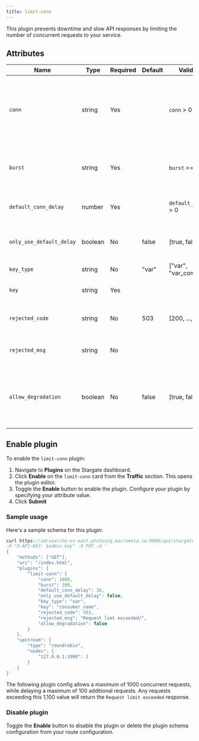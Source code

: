 ```yaml
---
title: limit-conn
---
```


This plugin prevents downtime and slow API responses by limiting the number of concurrent requests to your service. 

## Attributes

| **Name**                 | **Type** | **Required** | **Default** | **Valid values**           | **Description**                                                                                                                             |
|--------------------------|----------|--------------|-------------|----------------------------|---------------------------------------------------------------------------------------------------------------------------------------------|
| `conn`                   | string   | Yes          |             | `conn` > 0                 | Maximum number of concurrent requests allowed. All requests exceeding this value and falling below the 'con + burst' value will be rejected |
| `burst`                  | string   | Yes          |             | `burst` >= 0               | Number of additional concurrent requests allowed to be delayed per second                                                                   |
| `default_conn_delay`     | number   | Yes          |             | `default_conn_delay` > 0   | Delay in seconds required to process the `conn` and `conn + burst` requests.                                                                |
| `only_use_default_delay` | boolean  | No           | false       | [true, false]              | Setting this to true uses the delay `default_conn_delay` without any other calculations.                                                    |
| `key_type`               | string   | No           | "var"       | ["var", "var_combination"] | User-specified key type                                                                                                                     |
| `key`                    | string   | Yes          |             |                            | User-specified key for the request limiting                                                                                                 |
| `rejected_code`          | string   | No           | 503         | [200, ..., 599]            | HTTP status code returned when request limit is exceeded                                                                                    |
| `rejected_msg`           | string   | No           |             |                            | Response body returned when request limit is exceeded                                                                                       |
| `allow_degradation`      | boolean  | No           | false       | [true, false]              | When set to true, allows plugin degradation if plugin becomes temporarily unavailable, thus allowing more requests.                         |

## Enable plugin

To enable the `limit-conn` plugin:

1. Navigate to **Plugins** on the Stargate dashboard.
2. Click **Enable** on the `limit-conn` card from the **Traffic** section. This opens the plugin editor.
3. Toggle the **Enable** button to enable the plugin. Configure your plugin by specifying your attribute value.
4. Click **Submit**

### Sample usage

Here's a sample schema for this plugin:

```c
curl https://adrsearche-us-east.photoniq.macrometa.io:9080/api/stargate/v1/routes \
-H "X-API-KEY: $admin_key" -X PUT -d '
{
    "methods": ["GET"],
    "uri": "/index.html",
    "plugins": {
        "limit-conn": {
            "conn": 1000,
            "burst": 100,
            "default_conn_delay": 10,
            "only_use_default_delay": false,
            "key_type": "var",
            "key": "consumer_name",
            "rejected_code": 503,
            "rejected_msg": "Request limt exceeded/",
            "allow_degradation": false
        }
    },
    "upstream": {
        "type": "roundrobin",
        "nodes": {
            "127.0.0.1:1980": 1
        }
    }
}'

```

The following plugin config allows a maximum of 1000 concurrent requests, while delaying a maximum of 100 additional requests. Any requests exceeding this 1,100 value will return the `Request limit exceeded` response. 


### Disable plugin

Toggle the **Enable** button to disable the plugin or delete the plugin schema configuration from your route configuration.

